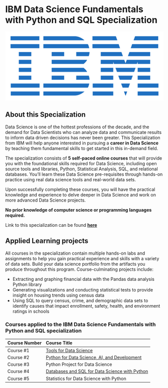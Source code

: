 # IBM Data Science Fundamentals with Python and SQL Specialization

<p align="center">
<img src = "https://github.com/collinbashore/IBM-Data-Science-Fundamentals-with-Python-and-SQL-Specialization/blob/main/IBM%20logo.png">
</p>

## About this Specialization
Data Science is one of the hottest professions of the decade, and the demand for Data Scientists who can analyze data and communicate results to inform data driven decisions has never been greater. This Specialization from IBM will help anyone interested in pursuing a **career in Data Science** by teaching them fundamental skills to get started in this in-demand field.

The specialization consists of **5 self-paced online courses** that will provide you with the foundational skills required for Data Science, including open source tools and libraries, Python, Statistical Analysis, SQL, and relational databases. You’ll learn these Data Science pre-requisites through hands-on practice using real data science tools and real-world data sets.

Upon successfully completing these courses, you will have the practical knowledge and experience to delve deeper in Data Science and work on more advanced Data Science projects.

**No prior knowledge of computer science or programming languages required.**

Link to this specialization can be found **<u>[here](https://www.coursera.org/specializations/data-science-fundamentals-python-sql)</u>**

## Applied Learning projects
All courses in the specialization contain multiple hands-on labs and assignments to help you gain practical experience and skills with a variety of data sets. Build your data science portfolio from the artifacts you produce throughout this program. Course-culminating projects include:

- Extracting and graphing financial data with the Pandas data analysis Python library
- Generating visualizations and conducting statistical tests to provide insight on housing trends using census data
- Using SQL to query census, crime, and demographic data sets to identify causes that impact enrollment, safety, health, and environment ratings in schools

### Courses applied to the IBM Data Science Fundamentals with Python and SQL specialization

Course Number| Course Title|
---|:---|
Course #1|[Tools for Data Science](https://github.com/collinbashore/IBM-Data-Science-Fundamentals-with-Python-and-SQL-Specialization/tree/main/01%20-%20Tools%20for%20Data%20Science)|
Course #2|[Python for Data Science, AI, and Development](https://github.com/collinbashore/IBM-Data-Science-Fundamentals-with-Python-and-SQL-Specialization/tree/main/02%20-%20Python%20for%20Data%20Science%20and%20AI%20Development) |
Course #3| Python Project for Data Science|
Course #4|[Databases and SQL for Data Science with Python](https://github.com/collinbashore/IBM-Data-Science-Fundamentals-with-Python-and-SQL-Specialization/tree/main/04%20-%20Accessing%20SQL%20Databases%20using%20Python)|
Course #5|Statistics for Data Science with Python|
